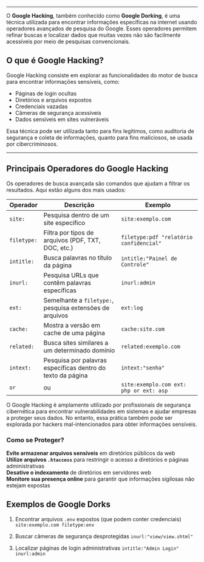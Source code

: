 
---

O **Google Hacking**, também conhecido como **Google Dorking**, é uma técnica utilizada para encontrar informações específicas na internet usando operadores avançados de pesquisa do Google. Esses operadores permitem refinar buscas e localizar dados que muitas vezes não são facilmente acessíveis por meio de pesquisas convencionais.

##  O que é Google Hacking?

Google Hacking consiste em explorar as funcionalidades do motor de busca para encontrar informações sensíveis, como:  
 - Páginas de login ocultas  
 - Diretórios e arquivos expostos  
 - Credenciais vazadas  
 - Câmeras de segurança acessíveis  
 - Dados sensíveis em sites vulneráveis

Essa técnica pode ser utilizada tanto para fins legítimos, como auditoria de segurança e coleta de informações, quanto para fins maliciosos, se usada por cibercriminosos.

---

##  Principais Operadores do Google Hacking

Os operadores de busca avançada são comandos que ajudam a filtrar os resultados. Aqui estão alguns dos mais usados:

| Operador    | Descrição                                                   | Exemplo                                   |
| ----------- | ----------------------------------------------------------- | ----------------------------------------- |
| `site:`     | Pesquisa dentro de um site específico                       | `site:exemplo.com`                        |
| `filetype:` | Filtra por tipos de arquivos (PDF, TXT, DOC, etc.)          | `filetype:pdf "relatório confidencial"`   |
| `intitle:`  | Busca palavras no título da página                          | `intitle:"Painel de Controle"`            |
| `inurl:`    | Pesquisa URLs que contêm palavras específicas               | `inurl:admin`                             |
| `ext:`      | Semelhante a `filetype:`, pesquisa extensões de arquivos    | `ext:log`                                 |
| `cache:`    | Mostra a versão em cache de uma página                      | `cache:site.com`                          |
| `related:`  | Busca sites similares a um determinado domínio              | `related:exemplo.com`                     |
| `intext:`   | Pesquisa por palavras específicas dentro do texto da página | `intext:"senha"`                          |
| `or`        | ou                                                          | ``site:exemplo.com ext: php or ext: asp`` |

O Google Hacking é amplamente utilizado por profissionais de segurança cibernética para encontrar vulnerabilidades em sistemas e ajudar empresas a proteger seus dados. No entanto, essa prática também pode ser explorada por hackers mal-intencionados para obter informações sensíveis.

### Como se Proteger?

 **Evite armazenar arquivos sensíveis** em diretórios públicos da web  
 **Utilize arquivos `.htaccess`** para restringir o acesso a diretórios e páginas administrativas  
 **Desative o indexamento** de diretórios em servidores web  
 **Monitore sua presença online** para garantir que informações sigilosas não estejam expostas

## Exemplos de Google Dorks

1. Encontrar arquivos `.env` expostos (que podem conter credenciais)
	`site:exemplo.com filetype:env`

2. Buscar câmeras de segurança desprotegidas
	``inurl:"view/view.shtml"``

3. Localizar páginas de login administrativas
	``intitle:"Admin Login" inurl:admin``